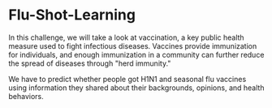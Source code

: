 # Flu-Shot-Learning

In this challenge, we will take a look at vaccination, a key public health measure used to fight infectious diseases. Vaccines provide immunization for individuals, and enough immunization in a community can further reduce the spread of diseases through "herd immunity."

We have to predict whether people got H1N1 and seasonal flu vaccines using information they shared about their backgrounds, opinions, and health behaviors.
